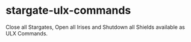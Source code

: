 # stargate-ulx-commands
 Close all Stargates, Open all Irises and Shutdown all Shields available as ULX Commands.
